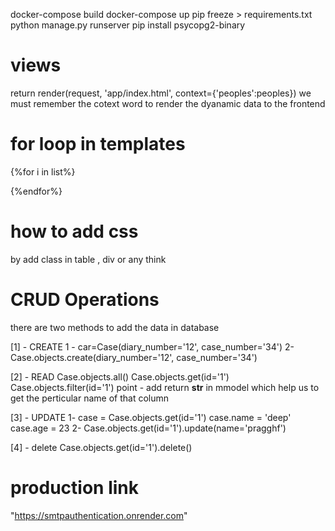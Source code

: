 docker-compose build
docker-compose up
pip freeze > requirements.txt
python manage.py runserver
pip install psycopg2-binary


# views
return render(request, 'app/index.html', context={'peoples':peoples})
we must remember the cotext word to render the dyanamic data to the frontend

# for loop in templates 
{%for i in list%}

{%endfor%}

# how to add css 
by add class in table , div or any think 
<table class = 'container>

# models
id = model.Autofield(   )                    generate the id PK

# using shell
python manage.py shell

from .api import utils.py
getNum(name='pranjul')    we can can any fucntion because that function is in django framework and e cant run direct 

# CRUD Operations
there are two methods to add the data in database

[1] - CREATE
1 - car=Case(diary_number='12', case_number='34')
2- Case.objects.create(diary_number='12', case_number='34')

[2] - READ
Case.objects.all()
Case.objects.get(id='1')
Case.objects.filter(id='1')
 point - add return __str__ in mmodel which help us to get the perticular name of that column

[3] - UPDATE
1-  case = Case.objects.get(id='1')
    case.name = 'deep'
    case.age = 23
2-  Case.objects.get(id='1').update(name='pragghf')

[4] - delete
Case.objects.get(id='1').delete()



# production link 
"https://smtpauthentication.onrender.com"
